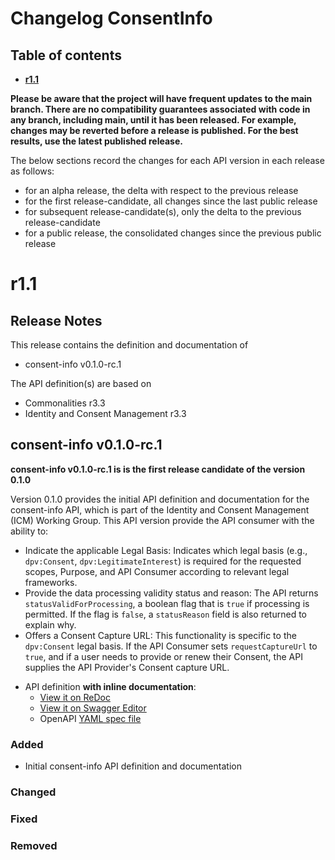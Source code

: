 # Changelog ConsentInfo

## Table of contents

- **[r1.1](#r11)**

**Please be aware that the project will have frequent updates to the main branch. There are no compatibility guarantees associated with code in any branch, including main, until it has been released. For example, changes may be reverted before a release is published. For the best results, use the latest published release.**

The below sections record the changes for each API version in each release as follows:

* for an alpha release, the delta with respect to the previous release
* for the first release-candidate, all changes since the last public release
* for subsequent release-candidate(s), only the delta to the previous release-candidate
* for a public release, the consolidated changes since the previous public release

<!--Repeat the below release section (header 1 and subsections) at the top of this file for each new (pre-)release-->

# r1.1

## Release Notes

This release contains the definition and documentation of
* consent-info v0.1.0-rc.1
<!--* API-name2 vx.y.z - unchanged-->
<!--In case the repository (and hence its release) contains multiple APIs, list them all here. Also mention if an API in the repository is unchanged. Note: There shall be no "wip" API version in the repository at the time of release.-->

<!--For any API version, if known, and for public API versions, include the link to the related Commonalities and ICM releases:-->
The API definition(s) are based on
* Commonalities r3.3
* Identity and Consent Management r3.3

<!--In case the repository contains multiple APIs, for each API version that changed in this release, create additional sections by copying and filling the below template (level 2 and 3 sections), replacing the API-name and API-version vx.y.z with actual API name and version.-->

## consent-info v0.1.0-rc.1

**consent-info v0.1.0-rc.1 is is the first release candidate of the version 0.1.0**

Version 0.1.0 provides the initial API definition and documentation for the consent-info API, which is part of the Identity and Consent Management (ICM) Working Group. This API version provide the API consumer with the ability to:
  * Indicate the applicable Legal Basis: Indicates which legal basis (e.g., `dpv:Consent`, `dpv:LegitimateInterest`) is required for the requested scopes, Purpose, and API Consumer according to relevant legal frameworks.
  * Provide the data processing validity status and reason: The API returns `statusValidForProcessing`, a boolean flag that is `true` if processing is permitted. If the flag is `false`, a `statusReason` field is also returned to explain why.
  * Offers a Consent Capture URL: This functionality is specific to the `dpv:Consent` legal basis. If the API Consumer sets `requestCaptureUrl` to `true`, and if a user needs to provide or renew their Consent, the API supplies the API Provider's Consent capture URL.

- API definition **with inline documentation**:
  - [View it on ReDoc](https://redocly.github.io/redoc/?url=https://raw.githubusercontent.com/camaraproject/ConsentInfo/r1.1/code/API_definitions/consent-info.yaml&nocors)
  - [View it on Swagger Editor](https://camaraproject.github.io/swagger-ui/?url=https://raw.githubusercontent.com/camaraproject/ConsentInfo/r1.1/code/API_definitions/consent-info.yaml)
  - OpenAPI [YAML spec file](https://github.com/camaraproject/ConsentInfo/blob/r1.1/code/API_definitions/consent-info.yaml)

### Added

- Initial consent-info API definition and documentation

### Changed

### Fixed

### Removed